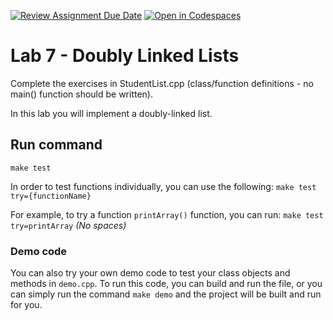 [![Review Assignment Due Date](https://classroom.github.com/assets/deadline-readme-button-22041afd0340ce965d47ae6ef1cefeee28c7c493a6346c4f15d667ab976d596c.svg)](https://classroom.github.com/a/a69FJBmG)
[![Open in Codespaces](https://classroom.github.com/assets/launch-codespace-2972f46106e565e64193e422d61a12cf1da4916b45550586e14ef0a7c637dd04.svg)](https://classroom.github.com/open-in-codespaces?assignment_repo_id=21303564)
# Lab 7 - Doubly Linked Lists
Complete the exercises in StudentList.cpp (class/function definitions - no main() function should be written).

In this lab you will implement a doubly-linked list.

## Run command
`make test`

In order to test functions individually, you can use the following:
`make test try={functionName}`

For example, to try a function `printArray()` function, you can run:
`make test try=printArray` *(No spaces)*

### Demo code

You can also try your own demo code to test your class objects and methods in `demo.cpp`. To run this code, you can build and run the file, or you can simply run the command `make demo` and the project will be built and run for you.